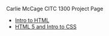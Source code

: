 Carlie McCage CITC 1300 Project Page

<ul>
    <li><a href="intro_to_html/index.html" target="_blank">Intro to HTML</a></li>
    <li><a href="HTML 5_to_intro_css/index.html" target="_blank">HTML 5 and Intro to CSS</a></li>
</ul>
